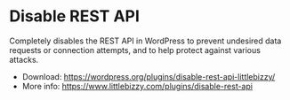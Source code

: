 # Disable REST API

Completely disables the REST API in WordPress to prevent undesired data requests or connection attempts, and to help protect against various attacks. 

* Download: https://wordpress.org/plugins/disable-rest-api-littlebizzy/
* More info: https://www.littlebizzy.com/plugins/disable-rest-api
